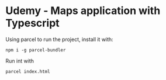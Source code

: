 # Udemy - Maps application with Typescript

Using parcel to run the project, install it with:

```
npm i -g parcel-bundler
```

Run int with

```
parcel index.html
```
